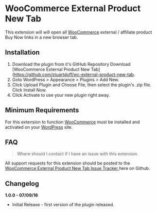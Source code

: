 # WooCommerce External Product New Tab

This extension will will open all [WooCommerce](https://wordpress.org/plugins/woocommerce/) external / affiliate product Buy Now links in a new browser tab.

## Installation

1. Download the plugin from it's GitHub Repository Download [WooCommerce External Product New Tab](https://github.com/stuartduff/wc-external-product-new-tab.
2. Goto WordPress > Appearance > Plugins > Add New.
3. Click Upload Plugin and Choose File, then select the plugin's .zip file. Click Install Now.
4. Click Activate to use your new plugin right away.

## Minimum Requirements

For this extension to function [WooCommerce](https://wordpress.org/plugins/woocommerce/) must be installed and activated on your [WordPress](https://wordpress.org/) site.

## FAQ

> Where should I contact if I have an issue with this extension.

All support requests for this extension should be posted to the [WooCommerce External Product New Tab Issue Tracker ](https://github.com/stuartduff/wc-external-product-new-tab/issues) here on Github.

## Changelog

**1.0.0 - 07/09/16**
* Initial Release - first version of the plugin released.
